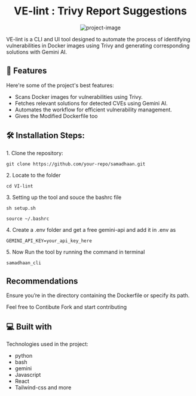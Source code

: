 <h1 align="center" id="title">VE-lint : Trivy Report Suggestions</h1>

<p align="center"><img src="https://socialify.git.ci/the-one-rvs/samadhaan/image?language=1&amp;owner=1&amp;name=1&amp;stargazers=1&amp;theme=Light" alt="project-image"></p>

<p id="description">VE-lint is a CLI and UI tool designed to automate the process of identifying vulnerabilities in Docker images using Trivy and generating corresponding solutions with Gemini AI.</p>

  
  
<h2>🧐 Features</h2>

Here're some of the project's best features:

*   Scans Docker images for vulnerabilities using Trivy.
*   Fetches relevant solutions for detected CVEs using Gemini AI.
*   Automates the workflow for efficient vulnerability management.
*   Gives the Modified Dockerfile too

<h2>🛠️ Installation Steps:</h2>

<p>1. Clone the repository:</p>

```
git clone https://github.com/your-repo/samadhaan.git 
```

<p>2. Locate to the folder</p>

```
cd VI-lint
```

<p>3. Setting up the tool and souce the bashrc file </p>

```
sh setup.sh

source ~/.bashrc

```

<p>4. Create a .env folder and get a free gemini-api and add it in .env as</p>

```
GEMINI_API_KEY=your_api_key_here
```

<p>5. Now Run the tool by running the command in terminal</p>

```
samadhaan_cli
```

<h2> Recommendations </h2>
<p2>Ensure you’re in the directory containing the Dockerfile or specify its path.</p2>

<p2>Feel free to Contibute Fork and start contributing</p2>
  
<h2>💻 Built with</h2>

Technologies used in the project:

*   python
*   bash
*   gemini
*   Javascript
*   React
*   Tailwind-css and more 